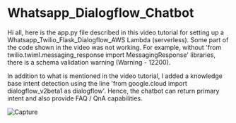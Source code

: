 # Whatsapp_Dialogflow_Chatbot

Hi all, here is the app.py file described in this video tutorial for setting up a Whatsapp_Twilio_Flask_Dialogflow_AWS Lambda (serverless). Some part of the code shown in the video was not working. For example, without 'from twilio.twiml.messaging_response import MessagingResponse' libraries, there is a schema validation warning (Warning - 12200).

In addition to what is mentioned in the video tutorial, I added a knowledge base intent detection using the line 'from google.cloud import dialogflow_v2beta1 as dialogflow'. Hence, the chatbot can return primary intent and also provide FAQ / QnA capabilities.

![Capture](https://user-images.githubusercontent.com/62549753/127736600-a9eb91e9-5ea6-4e4f-b8a9-6f88b0003899.JPG)
